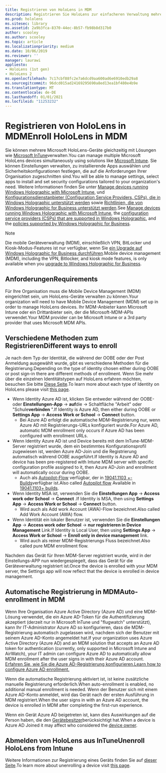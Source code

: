 ```yaml
---
title: Registrieren von HoloLens in MDM
description: Registrieren Sie HoloLens zur einfacheren Verwaltung mehrerer Geräte in der Verwaltung mobiler Geräte (Mobile Device Management, MDM).
ms.prod: hololens
ms.sitesec: library
ms.assetid: 2a9b3fca-8370-44ec-8b57-fb98b8d317b0
author: scooley
ms.author: scooley
ms.topic: article
ms.localizationpriority: medium
ms.date: 10/06/2019
ms.reviewer: ''
manager: laurawi
appliesto:
- HoloLens (1st gen)
- HoloLens 2
ms.openlocfilehash: 7c17cbf88fc2e7a6dcd9aa600ad6e6910edb29a8
ms.sourcegitcommit: 96dcd015ad24169295690a8ed13ea1bf480e4b9e
ms.translationtype: MT
ms.contentlocale: de-DE
ms.lasthandoff: 01/01/2021
ms.locfileid: "11253232"
---
```

# <span data-ttu-id="b6593-103">Registrieren von HoloLens in MDM</span><span class="sxs-lookup"><span data-stu-id="b6593-103">Enroll HoloLens in MDM</span></span>

<span data-ttu-id="b6593-104">Sie können mehrere Microsoft HoloLens-Geräte gleichzeitig mit Lösungen wie [Microsoft InTune](https://docs.microsoft.com/intune/windows-holographic-for-business)verwalten.</span><span class="sxs-lookup"><span data-stu-id="b6593-104">You can manage multiple Microsoft HoloLens devices simultaneously using solutions like [Microsoft Intune](https://docs.microsoft.com/intune/windows-holographic-for-business).</span></span> <span data-ttu-id="b6593-105">Sie können Einstellungen verwalten, zu installierende Apps auswählen und Sicherheitskonfigurationen festlegen, die auf die Anforderungen Ihrer Organisation zugeschnitten sind.</span><span class="sxs-lookup"><span data-stu-id="b6593-105">You will be able to manage settings, select apps to install and set security configurations tailored to your organization's need.</span></span> <span data-ttu-id="b6593-106">Weitere Informationen finden Sie unter [Manage devices running Windows Holographic with Microsoft Intune](https://docs.microsoft.com/intune/windows-holographic-for-business), und [Konfigurationsdienstanbieter (Configuration Service Providers, CSPs), die in Windows Holographic unterstützt werden](https://msdn.microsoft.com/windows/hardware/commercialize/customize/mdm/configuration-service-provider-reference#hololens) sowie [Richtlinien, die von Windows Holographic for Business unterstützt werden](https://msdn.microsoft.com/windows/hardware/commercialize/customize/mdm/policy-configuration-service-provider#hololenspolicies).</span><span class="sxs-lookup"><span data-stu-id="b6593-106">See [Manage devices running Windows Holographic with Microsoft Intune](https://docs.microsoft.com/intune/windows-holographic-for-business), the [configuration service providers (CSPs) that are supported in Windows Holographic](https://msdn.microsoft.com/windows/hardware/commercialize/customize/mdm/configuration-service-provider-reference#hololens), and the [policies supported by Windows Holographic for Business](https://msdn.microsoft.com/windows/hardware/commercialize/customize/mdm/policy-configuration-service-provider#hololenspolicies).</span></span>

> [!NOTE]
> <span data-ttu-id="b6593-107">Die mobile Geräteverwaltung (MDM), einschließlich VPN, BitLocker und Kiosk-Modus-Features ist nur verfügbar, wenn Sie [ein Upgrade auf Windows Holographic for Business durchführen](hololens1-upgrade-enterprise.md).</span><span class="sxs-lookup"><span data-stu-id="b6593-107">Mobile device management (MDM), including the VPN, Bitlocker, and kiosk mode features, is only available when you [upgrade to Windows Holographic for Business](hololens1-upgrade-enterprise.md).</span></span>

## <span data-ttu-id="b6593-108">Anforderungen</span><span class="sxs-lookup"><span data-stu-id="b6593-108">Requirements</span></span>

 <span data-ttu-id="b6593-109">Für Ihre Organisation muss die Mobile Device Management (MDM) eingerichtet sein, um HoloLens-Geräte verwalten zu können.</span><span class="sxs-lookup"><span data-stu-id="b6593-109">Your organization will need to have Mobile Device Management (MDM) set up in order to manage HoloLens devices.</span></span> <span data-ttu-id="b6593-110">Ihr MDM-Anbieter kann Microsoft Intune oder ein Drittanbieter sein, der die Microsoft-MDM-APIs verwendet.</span><span class="sxs-lookup"><span data-stu-id="b6593-110">Your MDM provider can be Microsoft Intune or a 3rd party provider that uses Microsoft MDM APIs.</span></span>
 
## <span data-ttu-id="b6593-111">Verschiedene Methoden zum Registrieren</span><span class="sxs-lookup"><span data-stu-id="b6593-111">Different ways to enroll</span></span>

<span data-ttu-id="b6593-112">Je nach dem Typ der Identität, die während der OOBE oder der Post Anmeldung ausgewählt wurde, gibt es verschiedene Methoden für die Registrierung.</span><span class="sxs-lookup"><span data-stu-id="b6593-112">Depending on the type of identity chosen either during OOBE or post sign-in there are different methods of enrollment.</span></span> <span data-ttu-id="b6593-113">Wenn Sie mehr über die einzelnen Identitätstypen auf HoloLens erfahren möchten, besuchen Sie bitte [Diese Seite](hololens-identity.md).</span><span class="sxs-lookup"><span data-stu-id="b6593-113">To learn more about each type of Identity on HoloLens please visit [this page](hololens-identity.md).</span></span>

- <span data-ttu-id="b6593-114">Wenn Identity Azure AD ist, klicken Sie entweder während der OOBE-oder **Einstellungen-App**  ->  **auf**die  ->  Schaltfläche "Arbeit" oder "Schule**verbinden** ".</span><span class="sxs-lookup"><span data-stu-id="b6593-114">If Identity is Azure AD, then either during OOBE or **Settings App** -> **Access Work or School** -> **Connect** button.</span></span>
    - <span data-ttu-id="b6593-115">Bei Azure AD erfolgt die automatische MDM-Registrierung nur, wenn Azure AD mit Registrierungs-URLs konfiguriert wurde.</span><span class="sxs-lookup"><span data-stu-id="b6593-115">For Azure AD, automatic MDM enrollment only occurs if Azure AD has been configured with enrollment URLs.</span></span>
- <span data-ttu-id="b6593-116">Wenn Identity Azure AD ist und Device bereits mit dem InTune-MDM-Server registriert wurde, dem ein bestimmtes Konfigurationsprofil zugewiesen ist, werden Azure AD-Join und die Registrierung automatisch während OOBE ausgeführt.</span><span class="sxs-lookup"><span data-stu-id="b6593-116">If Identity is Azure AD and device has been pre-registered with Intune MDM server with specific configuration profile assigned to it, then Azure AD-Join and enrollment will automatically occur during OOBE.</span></span>
    - <span data-ttu-id="b6593-117">Auch als [Autopilot-Flow](hololens2-autopilot.md) verfügbar, der in [19041.1103 +-Builds](hololens-release-notes.md#windows-holographic-version-2004)verfügbar ist.</span><span class="sxs-lookup"><span data-stu-id="b6593-117">Also called [Autopilot flow](hololens2-autopilot.md) Available in [19041.1103+ builds](hololens-release-notes.md#windows-holographic-version-2004).</span></span>
- <span data-ttu-id="b6593-118">Wenn Identity MSA ist, verwenden Sie die **Einstellungen App**  ->  **Access work oder School**  ->  **Connect** .</span><span class="sxs-lookup"><span data-stu-id="b6593-118">If Identity is MSA, then using **Settings App** -> **Access Work or School** -> **Connect** button.</span></span>
    - <span data-ttu-id="b6593-119">Wird auch als Add work Account (AWA)-Flow bezeichnet.</span><span class="sxs-lookup"><span data-stu-id="b6593-119">Also called Add Work Account (AWA) flow.</span></span>
- <span data-ttu-id="b6593-120">Wenn Identität ein lokaler Benutzer ist, verwenden Sie die **Einstellungen App**  ->  **Access work oder School**  ->  **nur registrieren in Device Management** Link.</span><span class="sxs-lookup"><span data-stu-id="b6593-120">If Identity is Local User, then using **Settings App** -> **Access Work or School** -> **Enroll only in device management** link.</span></span>
    - <span data-ttu-id="b6593-121">Wird auch als reiner MDM-Registrierungs Fluss bezeichnet.</span><span class="sxs-lookup"><span data-stu-id="b6593-121">Also called pure MDM enrollment flow.</span></span>

<span data-ttu-id="b6593-122">Nachdem das Gerät für Ihren MDM-Server registriert wurde, wird in der Einstellungs-APP nun wiedergespiegelt, dass das Gerät für die Geräteverwaltung registriert ist.</span><span class="sxs-lookup"><span data-stu-id="b6593-122">Once the device is enrolled with your MDM server, the Settings app will now reflect that the device is enrolled in device management.</span></span>

## <span data-ttu-id="b6593-123">Automatische Registrierung in MDM</span><span class="sxs-lookup"><span data-stu-id="b6593-123">Auto-enrollment in MDM</span></span>

<span data-ttu-id="b6593-124">Wenn Ihre Organisation Azure Active Directory (Azure AD) und eine MDM-Lösung verwendet, die ein Azure AD-Token für die Authentifizierung akzeptiert (derzeit nur in Microsoft InTune und "flugwatch" unterstützt), kann Ihr IT-Administrator Azure AD so konfigurieren, dass die MDM-Registrierung automatisch zugelassen wird, nachdem sich der Benutzer mit seinem Azure AD-Konto angemeldet hat.</span><span class="sxs-lookup"><span data-stu-id="b6593-124">If your organization uses Azure Active Directory (Azure AD) and an MDM solution that accepts an Azure AD token for authentication (currently, only supported in Microsoft Intune and AirWatch), your IT admin can configure Azure AD to automatically allow MDM enrollment after the user signs in with their Azure AD account.</span></span> [<span data-ttu-id="b6593-125">Erfahren Sie, wie Sie die Azure AD-Registrierung konfigurieren.</span><span class="sxs-lookup"><span data-stu-id="b6593-125">Learn how to configure Azure AD enrollment.</span></span>](https://docs.microsoft.com/mem/intune/enrollment/windows-enroll#enable-windows-10-automatic-enrollment)

<span data-ttu-id="b6593-126">Wenn die automatische Registrierung aktiviert ist, ist keine zusätzliche manuelle Registrierung erforderlich.</span><span class="sxs-lookup"><span data-stu-id="b6593-126">When auto-enrollment is enabled, no additional manual enrollment is needed.</span></span> <span data-ttu-id="b6593-127">Wenn der Benutzer sich mit einem Azure AD-Konto anmeldet, wird das Gerät nach der ersten Ausführung in MDM registriert.</span><span class="sxs-lookup"><span data-stu-id="b6593-127">When the user signs in with an Azure AD account, the device is enrolled in MDM after completing the first-run experience.</span></span>

<span data-ttu-id="b6593-128">Wenn ein Gerät Azure AD beigetreten ist, kann dies Auswirkungen auf die Person haben, die den [Gerätebesitzer](security-adminless-os.md#device-owner)berücksichtigt hat.</span><span class="sxs-lookup"><span data-stu-id="b6593-128">When a device is Azure AD Joined it may affect who considered the [device owner](security-adminless-os.md#device-owner).</span></span>

## <span data-ttu-id="b6593-129">Abmelden von HoloLens aus InTune</span><span class="sxs-lookup"><span data-stu-id="b6593-129">Unenroll HoloLens from Intune</span></span>

<span data-ttu-id="b6593-130">Weitere Informationen zur Registrierung eines Geräts finden Sie auf [dieser Seite](https://docs.microsoft.com/windows/client-management/mdm/disconnecting-from-mdm-unenrollment).</span><span class="sxs-lookup"><span data-stu-id="b6593-130">To learn more about unenrolling a device visit [this page](https://docs.microsoft.com/windows/client-management/mdm/disconnecting-from-mdm-unenrollment).</span></span> 
